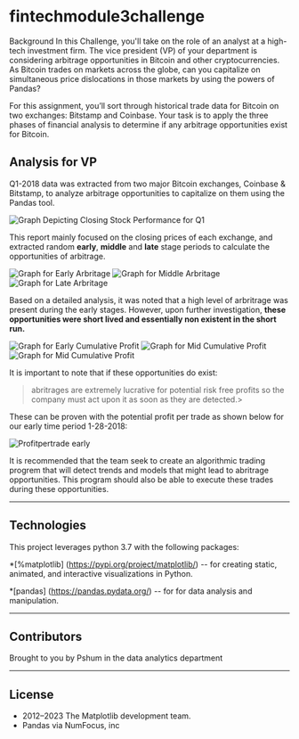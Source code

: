 # fintechmodule3challenge

Background
In this Challenge, you'll take on the role of an analyst at a high-tech investment firm. The vice president (VP) of your department is considering arbitrage opportunities in Bitcoin and other cryptocurrencies. As Bitcoin trades on markets across the globe, can you capitalize on simultaneous price dislocations in those markets by using the powers of Pandas?

For this assignment, you’ll sort through historical trade data for Bitcoin on two exchanges: Bitstamp and Coinbase. Your task is to apply the three phases of financial analysis to determine if any arbitrage opportunities exist for Bitcoin.

## Analysis for VP

Q1-2018 data was extracted from two major Bitcoin exchanges, Coinbase & Bitstamp, to analyze arbitrage opportunities to capitalize on them using the Pandas tool.

![Graph Depicting Closing Stock Performance for Q1](./Images/q1bitstampcoinbasegraph.png)

This report mainly focused on the closing prices of each exchange, and extracted random **early**, **middle** and **late** stage periods to calculate the opportunities of arbitrage.

![Graph for Early Arbritage](./Images/earlybitstampcoinbasegraph.png)
![Graph for Middle Arbritage](./Images/midbitstampcoinbasegraph.png)
![Graph for Late Arbritage](./Images/latebitstampcoinbasegraph.png)


Based on a detailed analysis, it was noted that a high level of arbritrage was present during the early stages. However, upon further investigation, **these opportunities were short lived and essentially non existent in the short run.**

![Graph for Early Cumulative Profit](./Images/cumulativeprofitearly.png)
![Graph for Mid Cumulative Profit](./Images/cumulativeprofitmid.png)
![Graph for Mid Cumulative Profit](./Images/cumulativeprofitlate.png)


It is important to note that if these opportunities do exist:
>abritrages are extremely lucrative for potential risk free profits so the company must act upon it as soon as they are detected.>

These can be proven with the potential profit per trade as shown below for our early time period 1-28-2018:

![Profitpertrade early](./Images/Profitpertradeearly.png)


It is recommended that the team seek to create an algorithmic trading progrem that will detect trends and models that might lead to abritrage opportunities. This program should also be able to execute these trades during these opportunities.

------------

## Technologies

This project leverages python 3.7 with the following packages:

*[%matplotlib] (https://pypi.org/project/matplotlib/) -- for creating static, animated, and interactive visualizations in Python.

*[pandas] (https://pandas.pydata.org/) -- for for data analysis and manipulation.

------------


## Contributors

Brought to you by Pshum in the data analytics department

------------

## License

* 2012–2023 The Matplotlib development team.
* Pandas via NumFocus, inc